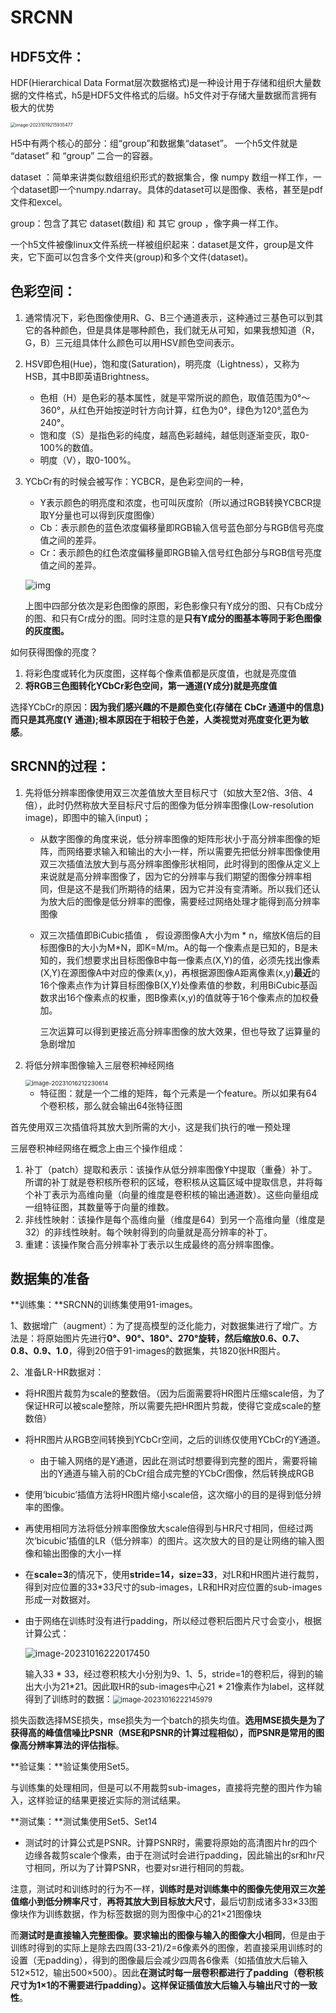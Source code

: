 # SRCNN

## HDF5文件：

HDF(Hierarchical Data Format层次数据格式)是一种设计用于存储和组织大量数据的文件格式，h5是HDF5文件格式的后缀。h5文件对于存储大量数据而言拥有极大的优势

<img src="C:\Users\李博\Desktop\mynotes\ai\SRCNN.assets\image-20231019215935477.png" alt="image-20231019215935477" style="zoom:50%;" />

H5中有两个核心的部分：组“group”和数据集“dataset”。 一个h5文件就是 “dataset” 和 “group” 二合一的容器。

 dataset ：简单来讲类似数组组织形式的数据集合，像 numpy 数组一样工作，一个dataset即一个numpy.ndarray。具体的dataset可以是图像、表格，甚至是pdf文件和excel。

group：包含了其它 dataset(数组) 和 其它 group ，像字典一样工作。

一个h5文件被像linux文件系统一样被组织起来：dataset是文件，group是文件夹，它下面可以包含多个文件夹(group)和多个文件(dataset)。

## 色彩空间：

1. 通常情况下，彩色图像使用R、G、B三个通道表示，这种通过三基色可以到其它的各种颜色，但是具体是哪种颜色，我们就无从可知，如果我想知道（R，G，B）三元组具体什么颜色可以用HSV颜色空间表示。

2. HSV即色相(Hue)，饱和度(Saturation)，明亮度（Lightness），又称为HSB，其中B即英语Brightness。

   - 色相（H）是色彩的基本属性，就是平常所说的颜色，取值范围为0°～360°，从红色开始按逆时针方向计算，红色为0°，绿色为120°,蓝色为240°。
   - 饱和度（S）是指色彩的纯度，越高色彩越纯，越低则逐渐变灰，取0-100%的数值。
   - 明度（V），取0-100%。

3. YCbCr有的时候会被写作：YCBCR，是色彩空间的一种，

   - Y表示颜色的明亮度和浓度，也可叫灰度阶（所以通过RGB转换YCBCR提取Y分量也可以得到灰度图像）
   - Cb：表示颜色的蓝色浓度偏移量即RGB输入信号蓝色部分与RGB信号亮度值之间的差异。
   - Cr：表示颜色的红色浓度偏移量即RGB输入信号红色部分与RGB信号亮度值之间的差异。

   ![img](C:\Users\李博\Desktop\mynotes\ai\SRCNN.assets\220px-Barns_grand_tetons_YCbCr_separation.jpg)

   上图中四部分依次是彩色图像的原图，彩色影像只有Y成分的图、只有Cb成分的图、和只有Cr成分的图。同时注意的是**只有Y成分的图基本等同于彩色图像的灰度图。**

如何获得图像的亮度？

1. 将彩色度或转化为灰度图，这样每个像素值都是灰度值，也就是亮度值
2. **将RGB三色图转化YCbCr彩色空间，第一通道(Y成分)就是亮度值**

选择YCbCr的原因：**因为我们感兴趣的不是颜色变化(存储在 CbCr 通道中的信息)而只是其亮度(Y 通道);根本原因在于相较于色差，人类视觉对亮度变化更为敏感**。

## SRCNN的过程：

1. 先将低分辨率图像使用双三次差值放大至目标尺寸（如放大至2倍、3倍、4倍），此时仍然称放大至目标尺寸后的图像为低分辨率图像(Low-resolution image)，即图中的输入(input)；

   - 从数字图像的角度来说，低分辨率图像的矩阵形状小于高分辨率图像的矩阵，而网络要求输入和输出的大小一样，所以需要先把低分辨率图像使用双三次插值法放大到与高分辨率图像形状相同，此时得到的图像从定义上来说就是高分辨率图像了，因为它的分辨率与我们期望的图像分辨率相同，但是这不是我们所期待的结果，因为它并没有变清晰。所以我们还认为放大后的图像是低分辨率的图像，需要经过网络处理才能得到高分辨率图像

   - 双三次插值即BiCubic插值 ， 假设源图像A大小为m * n，缩放K倍后的目标图像B的大小为M*N，即K=M/m。A的每一个像素点是已知的，B是未知的，我们想要求出目标图像B中每一像素点(X,Y)的值，必须先找出像素(X,Y)在源图像A中对应的像素(x,y)，再根据源图像A距离像素(x,y)**最近**的16个像素点作为计算目标图像B(X,Y)处像素值的参数，利用BiCubic基函数求出16个像素点的权重，图B像素(x,y)的值就等于16个像素点的加权叠加。

     三次运算可以得到更接近高分辨率图像的放大效果，但也导致了运算量的急剧增加

2. 将低分辨率图像输入三层卷积神经网络

   <img src="C:\Users\李博\Desktop\mynotes\ai\SRCNN.assets\image-20231016212230614.png" alt="image-20231016212230614" style="zoom: 67%;" />

   - 特征图：就是一个二维的矩阵，每个元素是一个feature。所以如果有64个卷积核，那么就会输出64张特征图

首先使用双三次插值将其放大到所需的大小，这是我们执行的唯一预处理

三层卷积神经网络在概念上由三个操作组成：

1. 补丁（patch）提取和表示：该操作从低分辨率图像Y中提取（重叠）补丁。所谓的补丁就是卷积核所卷积的区域，卷积核从这篇区域中提取信息，并将每个补丁表示为高维向量（向量的维度是卷积核的输出通道数）。这些向量组成一组特征图，其数量等于向量的维数。
2. 非线性映射：该操作是每个高维向量（维度是64）到另一个高维向量（维度是32）的非线性映射。每个映射得到的向量就是高分辨率的补丁。 
3. 重建：该操作聚合高分辨率补丁表示以生成最终的高分辨率图像。

## 数据集的准备

**训练集：**SRCNN的训练集使用91-images。

1、数据增广（augment）：为了提高模型的泛化能力，对数据集进行了增广。方法是：将原始图片先进行**0°、90°、180°、270°**旋转，然后缩放**0.6、0.7、0.8、0.9、1.0**，得到20倍于91-images的数据集，共1820张HR图片。

2、准备LR-HR数据对：

- 将HR图片裁剪为scale的整数倍。（因为后面需要将HR图片压缩scale倍，为了保证HR可以被scale整除，所以需要先把HR图片剪裁，使得它变成scale的整数倍）

- 将HR图片从RGB空间转换到YCbCr空间，之后的训练仅使用YCbCr的Y通道。

  - 由于输入网络的是Y通道，因此在测试时想要得到完整的图片，需要将输出的Y通道与输入前的CbCr组合成完整的YCbCr图像，然后转换成RGB

- 使用‘bicubic’插值方法将HR图片缩小scale倍，这次缩小的目的是得到低分辨率的图像。

- 再使用相同方法将低分辨率图像放大scale倍得到与HR尺寸相同，但经过两次‘bicubic’插值的LR（低分辨率）的图片。这次放大的目的是让网络的输入图像和输出图像的大小一样

- 在**scale=3**的情况下，使用**stride=14，size=33**，对LR和HR图片进行裁剪，得到对应位置的33*33尺寸的sub-images，LR和HR对应位置的sub-images形成一对数据对。

- 由于网络在训练时没有进行padding，所以经过卷积后图片尺寸会变小，根据计算公式：

  ![image-20231016222017450](C:\Users\李博\Desktop\mynotes\ai\SRCNN.assets\image-20231016222017450.png)

  输入33 * 33，经过卷积核大小分别为9、1、5，stride=1的卷积后，得到的输出大小为21*21。因此取HR的sub-images中心21 * 21像素作为label，这样就得到了训练时的数据：<img src="C:\Users\李博\Desktop\mynotes\ai\SRCNN.assets\image-20231016222145979.png" alt="image-20231016222145979" style="zoom: 80%;" />

损失函数选择MSE损失，mse损失为一个batch的损失均值。**选用MSE损失是为了获得高的峰值信噪比PSNR（MSE和PSNR的计算过程相似），而PSNR是常用的图像高分辨率算法的评估指标**。

**验证集：**验证集使用Set5。

与训练集的处理相同，但是可以不用裁剪sub-images，直接将完整的图片作为输入，这样验证的结果更接近实际的测试结果。

**测试集：**测试集使用Set5、Set14

- 测试时的计算公式是PSNR。计算PSNR时，需要将原始的高清图片hr的四个边缘各裁剪scale个像素，由于在测试时会进行padding，因此输出的sr和hr尺寸相同，所以为了计算PSNR，也要对sr进行相同的剪裁。

注意，测试时和训练时的行为不一样，**训练时是对训练集中的图像先使用双三次差值缩小到低分辨率尺寸**，**再将其放大到目标放大尺寸**，最后切割成诸多33×33图像块作为训练数据，作为标签数据的则为图像中心的21×21图像块

而**测试时是直接输入完整图像。要求输出的图像与输入的图像大小相同**，但是由于训练时得到的实际上是除去四周(33-21)/2=6像素外的图像，若直接采用训练时的设置（无padding），得到的图像最后会减少四周各6像素（如插值放大后输入512×512，输出500×500）。因此**在测试时每一层卷积都进行了padding（卷积核尺寸为1×1的不需要进行padding）。这样保证插值放大后输入与输出尺寸的一致性**。